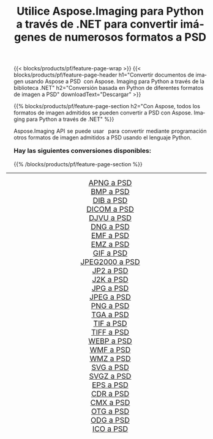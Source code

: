 ﻿---
title: Utilice Aspose.Imaging para Python a través de .NET para convertir imágenes de numerosos formatos a PSD 
weight: 3920
url: /es/python-net/conversion/to/psd/ 
lang: es
langdirlevel: 2
locales: zh-hans,ja,it,ru,de,es,fr,nl,id,lt,pl,pt,vi,tr,ko,zh-hant,ar,hi,th,sv,cs,uk,he
description: Puede usar Aspose.Imaging para Python a través de la biblioteca .NET para convertir una variedad de formatos a PSD
---

{{< blocks/products/pf/feature-page-wrap >}}
{{< blocks/products/pf/feature-page-header h1="Convertir documentos de imagen usando Aspose a PSD  con Aspose. Imaging para Python a través de la biblioteca .NET" h2="Conversión basada en Python de diferentes formatos de imagen a PSD" downloadText="Descargar" >}}


{{% blocks/products/pf/feature-page-section  h2="Con Aspose, todos los formatos de imagen admitidos se pueden convertir a PSD con Aspose. Imaging para Python a través de .NET" %}}
<p align=justify>Aspose.Imaging API se puede usar  para convertir mediante programación otros formatos de imagen admitidos a PSD usando el lenguaje Python.</p>
<h3 style="margin-top:16px;">
Hay las siguientes conversiones disponibles:
</h3>
{{% /blocks/products/pf/feature-page-section %}}
<div class="container-fluid productfamilypage bg-gray">
    <div class="convertypes bg-gray agp-content section">
        <div class="container">
		<hr style="margin-left:-20px;"/>
		<div class="row other-converters" style="gap: 10px;font-size: 19px;text-align:center;">
		    <div class='col-md-3 other-converter remove-lp remove-rp'><a href="/imaging/es/python-net/conversion/apng-to-psd/" style="padding:15px;">APNG a PSD</a></div>
<div class='col-md-3 other-converter remove-lp remove-rp'><a href="/imaging/es/python-net/conversion/bmp-to-psd/" style="padding:15px;">BMP a PSD</a></div>
<div class='col-md-3 other-converter remove-lp remove-rp'><a href="/imaging/es/python-net/conversion/dib-to-psd/" style="padding:15px;">DIB a PSD</a></div>
<div class='col-md-3 other-converter remove-lp remove-rp'><a href="/imaging/es/python-net/conversion/dicom-to-psd/" style="padding:15px;">DICOM a PSD</a></div>
<div class='col-md-3 other-converter remove-lp remove-rp'><a href="/imaging/es/python-net/conversion/djvu-to-psd/" style="padding:15px;">DJVU a PSD</a></div>
<div class='col-md-3 other-converter remove-lp remove-rp'><a href="/imaging/es/python-net/conversion/dng-to-psd/" style="padding:15px;">DNG a PSD</a></div>
<div class='col-md-3 other-converter remove-lp remove-rp'><a href="/imaging/es/python-net/conversion/emf-to-psd/" style="padding:15px;">EMF a PSD</a></div>
<div class='col-md-3 other-converter remove-lp remove-rp'><a href="/imaging/es/python-net/conversion/emz-to-psd/" style="padding:15px;">EMZ a PSD</a></div>
<div class='col-md-3 other-converter remove-lp remove-rp'><a href="/imaging/es/python-net/conversion/gif-to-psd/" style="padding:15px;">GIF a PSD</a></div>
<div class='col-md-3 other-converter remove-lp remove-rp'><a href="/imaging/es/python-net/conversion/jpeg2000-to-psd/" style="padding:15px;">JPEG2000 a PSD</a></div>
<div class='col-md-3 other-converter remove-lp remove-rp'><a href="/imaging/es/python-net/conversion/jp2-to-psd/" style="padding:15px;">JP2 a PSD</a></div>
<div class='col-md-3 other-converter remove-lp remove-rp'><a href="/imaging/es/python-net/conversion/j2k-to-psd/" style="padding:15px;">J2K a PSD</a></div>
<div class='col-md-3 other-converter remove-lp remove-rp'><a href="/imaging/es/python-net/conversion/jpg-to-psd/" style="padding:15px;">JPG a PSD</a></div>
<div class='col-md-3 other-converter remove-lp remove-rp'><a href="/imaging/es/python-net/conversion/jpeg-to-psd/" style="padding:15px;">JPEG a PSD</a></div>
<div class='col-md-3 other-converter remove-lp remove-rp'><a href="/imaging/es/python-net/conversion/png-to-psd/" style="padding:15px;">PNG a PSD</a></div>
<div class='col-md-3 other-converter remove-lp remove-rp'><a href="/imaging/es/python-net/conversion/tga-to-psd/" style="padding:15px;">TGA a PSD</a></div>
<div class='col-md-3 other-converter remove-lp remove-rp'><a href="/imaging/es/python-net/conversion/tif-to-psd/" style="padding:15px;">TIF a PSD</a></div>
<div class='col-md-3 other-converter remove-lp remove-rp'><a href="/imaging/es/python-net/conversion/tiff-to-psd/" style="padding:15px;">TIFF a PSD</a></div>
<div class='col-md-3 other-converter remove-lp remove-rp'><a href="/imaging/es/python-net/conversion/webp-to-psd/" style="padding:15px;">WEBP a PSD</a></div>
<div class='col-md-3 other-converter remove-lp remove-rp'><a href="/imaging/es/python-net/conversion/wmf-to-psd/" style="padding:15px;">WMF a PSD</a></div>
<div class='col-md-3 other-converter remove-lp remove-rp'><a href="/imaging/es/python-net/conversion/wmz-to-psd/" style="padding:15px;">WMZ a PSD</a></div>
<div class='col-md-3 other-converter remove-lp remove-rp'><a href="/imaging/es/python-net/conversion/svg-to-psd/" style="padding:15px;">SVG a PSD</a></div>
<div class='col-md-3 other-converter remove-lp remove-rp'><a href="/imaging/es/python-net/conversion/svgz-to-psd/" style="padding:15px;">SVGZ a PSD</a></div>
<div class='col-md-3 other-converter remove-lp remove-rp'><a href="/imaging/es/python-net/conversion/eps-to-psd/" style="padding:15px;">EPS a PSD</a></div>
<div class='col-md-3 other-converter remove-lp remove-rp'><a href="/imaging/es/python-net/conversion/cdr-to-psd/" style="padding:15px;">CDR a PSD</a></div>
<div class='col-md-3 other-converter remove-lp remove-rp'><a href="/imaging/es/python-net/conversion/cmx-to-psd/" style="padding:15px;">CMX a PSD</a></div>
<div class='col-md-3 other-converter remove-lp remove-rp'><a href="/imaging/es/python-net/conversion/otg-to-psd/" style="padding:15px;">OTG a PSD</a></div>
<div class='col-md-3 other-converter remove-lp remove-rp'><a href="/imaging/es/python-net/conversion/odg-to-psd/" style="padding:15px;">ODG a PSD</a></div>
<div class='col-md-3 other-converter remove-lp remove-rp'><a href="/imaging/es/python-net/conversion/ico-to-psd/" style="padding:15px;">ICO a PSD</a></div>
                </div>
        </div>
    </div>
</div>
<br/>

